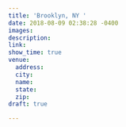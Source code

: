 ```yaml
---
title: 'Brooklyn, NY '
date: 2018-08-09 02:38:28 -0400
images: 
description: 
link: 
show_time: true
venue:
  address: 
  city: 
  name: 
  state: 
  zip: 
draft: true

---
```

